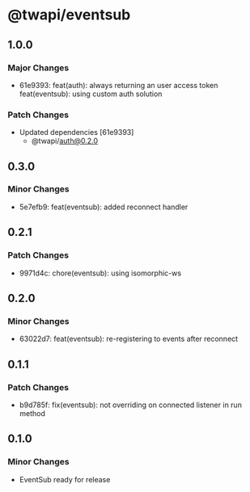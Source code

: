 # @twapi/eventsub

## 1.0.0

### Major Changes

- 61e9393: feat(auth): always returning an user access token
  feat(eventsub): using custom auth solution

### Patch Changes

- Updated dependencies [61e9393]
  - @twapi/auth@0.2.0

## 0.3.0

### Minor Changes

- 5e7efb9: feat(eventsub): added reconnect handler

## 0.2.1

### Patch Changes

- 9971d4c: chore(eventsub): using isomorphic-ws

## 0.2.0

### Minor Changes

- 63022d7: feat(eventsub): re-registering to events after reconnect

## 0.1.1

### Patch Changes

- b9d785f: fix(eventsub): not overriding on connected listener in run method

## 0.1.0

### Minor Changes

- EventSub ready for release
